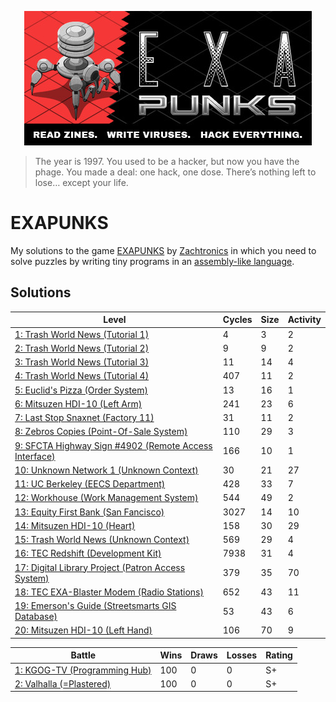 <p align="center"><a href="https://store.steampowered.com/app/716490/EXAPUNKS/" target="_blank" rel="noopener noreferrer"><img src="assets/header.jpg" alt="EXAPUNKS logo"></a></p>

> The year is 1997. You used to be a hacker, but now you have the phage. You made a deal: one hack, one dose. There’s nothing left to lose… except your life.

# EXAPUNKS

My solutions to the game [EXAPUNKS](https://store.steampowered.com/app/716490/EXAPUNKS/) by [Zachtronics](https://www.zachtronics.com/) in which you need to solve puzzles by writing tiny programs in an [assembly-like language](https://steamcommunity.com/sharedfiles/filedetails/?id=1480557969).

## Solutions

<!-- EXA_START -->
| Level                                                                                                                       | Cycles | Size | Activity |
|-----------------------------------------------------------------------------------------------------------------------------|--------|------|----------|
| [1: Trash World News (Tutorial 1)](solutions/01-trash-world-news-tutorial-1)                                                | 4      | 3    | 2        |
| [2: Trash World News (Tutorial 2)](solutions/02-trash-world-news-tutorial-2)                                                | 9      | 9    | 2        |
| [3: Trash World News (Tutorial 3)](solutions/03-trash-world-news-tutorial-3)                                                | 11     | 14   | 4        |
| [4: Trash World News (Tutorial 4)](solutions/04-trash-world-news-tutorial-4)                                                | 407    | 11   | 2        |
| [5: Euclid's Pizza (Order System)](solutions/05-euclids-pizza-order-system)                                                 | 13     | 16   | 1        |
| [6: Mitsuzen HDI-10 (Left Arm)](solutions/06-mitsuzen-hdi-10-left-arm)                                                      | 241    | 23   | 6        |
| [7: Last Stop Snaxnet (Factory 11)](solutions/07-last-stop-snaxnet-factory-11)                                              | 31     | 11   | 2        |
| [8: Zebros Copies (Point-Of-Sale System)](solutions/08-zebros-copies-point-of-sale-system)                                  | 110    | 29   | 3        |
| [9: SFCTA Highway Sign #4902 (Remote Access Interface)](solutions/09-sfcta-highway-sign-4902-remote-access-interface)       | 166    | 10   | 1        |
| [10: Unknown Network 1 (Unknown Context)](solutions/10-unknown-network-1-unknown-context)                                   | 30     | 21   | 27       |
| [11: UC Berkeley (EECS Department)](solutions/11-uc-berkeley-eecs-department)                                               | 428    | 33   | 7        |
| [12: Workhouse (Work Management System)](solutions/12-workhouse-work-management-system)                                     | 544    | 49   | 2        |
| [13: Equity First Bank (San Fancisco)](solutions/13-equity-first-bank-san-fancisco)                                         | 3027   | 14   | 10       |
| [14: Mitsuzen HDI-10 (Heart)](solutions/14-mitsuzen-hdi-10-heart)                                                           | 158    | 30   | 29       |
| [15: Trash World News (Unknown Context)](solutions/15-trash-world-news-unknown-context)                                     | 569    | 29   | 4        |
| [16: TEC Redshift (Development Kit)](solutions/16-tec-redshift-development-kit)                                             | 7938   | 31   | 4        |
| [17: Digital Library Project (Patron Access System)](solutions/17-digital-library-project-patron-access-system)             | 379    | 35   | 70       |
| [18: TEC EXA-Blaster Modem (Radio Stations)](solutions/18-tec-exa-blaster-modem-radio-stations)                             | 652    | 43   | 11       |
| [19: Emerson's Guide (Streetsmarts GIS Database)](solutions/19-emersons-guide-streetsmarts-gis-database)                    | 53     | 43   | 6        |
| [20: Mitsuzen HDI-10 (Left Hand)](solutions/20-mitsuzen-hdi-10-left-hand)                                                   | 106    | 70   | 9        |

| Battle                                                                                                                     | Wins | Draws | Losses | Rating |
|----------------------------------------------------------------------------------------------------------------------------|------|-------|--------|--------|
| [1: KGOG-TV (Programming Hub)](battles/01-kgog-tv-programming-hub)                                                         | 100  | 0     | 0      | S+     |
| [2: Valhalla (=Plastered)](battles/02-valhalla-plastered)                                                                  | 100  | 0     | 0      | S+     |
<!-- EXA_END -->
